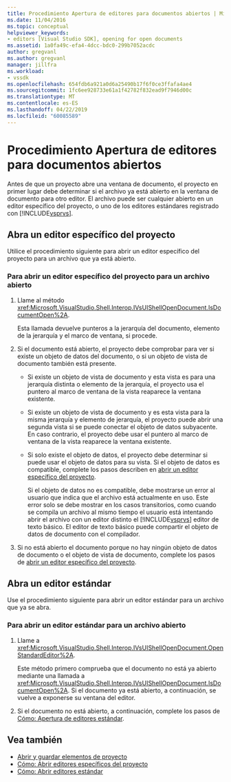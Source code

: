 ```yaml
---
title: Procedimiento Apertura de editores para documentos abiertos | Microsoft Docs
ms.date: 11/04/2016
ms.topic: conceptual
helpviewer_keywords:
- editors [Visual Studio SDK], opening for open documents
ms.assetid: 1a0fa49c-efa4-4dcc-bdc0-299b7052acdc
author: gregvanl
ms.author: gregvanl
manager: jillfra
ms.workload:
- vssdk
ms.openlocfilehash: 654fdb6a921a0d6a25490b17f6f0ce3ffafa4ae4
ms.sourcegitcommit: 1fc6ee928733e61a1f42782f832ead9f7946d00c
ms.translationtype: MT
ms.contentlocale: es-ES
ms.lasthandoff: 04/22/2019
ms.locfileid: "60085589"
---
```

# <a name="how-to-open-editors-for-open-documents"></a>Procedimiento Apertura de editores para documentos abiertos
Antes de que un proyecto abre una ventana de documento, el proyecto en primer lugar debe determinar si el archivo ya está abierto en la ventana de documento para otro editor. El archivo puede ser cualquier abierto en un editor específico del proyecto, o uno de los editores estándares registrado con [!INCLUDE[vsprvs](../code-quality/includes/vsprvs_md.md)].

## <a name="open-a-project-specific-editor"></a>Abra un editor específico del proyecto
 Utilice el procedimiento siguiente para abrir un editor específico del proyecto para un archivo que ya está abierto.

### <a name="to-open-a-project-specific-editor-for-an-open-file"></a>Para abrir un editor específico del proyecto para un archivo abierto

1. Llame al método <xref:Microsoft.VisualStudio.Shell.Interop.IVsUIShellOpenDocument.IsDocumentOpen%2A>.

    Esta llamada devuelve punteros a la jerarquía del documento, elemento de la jerarquía y el marco de ventana, si procede.

2. Si el documento está abierto, el proyecto debe comprobar para ver si existe un objeto de datos del documento, o si un objeto de vista de documento también está presente.

   - Si existe un objeto de vista de documento y esta vista es para una jerarquía distinta o elemento de la jerarquía, el proyecto usa el puntero al marco de ventana de la vista reaparece la ventana existente.

   - Si existe un objeto de vista de documento y es esta vista para la misma jerarquía y elemento de jerarquía, el proyecto puede abrir una segunda vista si se puede conectar el objeto de datos subyacente. En caso contrario, el proyecto debe usar el puntero al marco de ventana de la vista reaparece la ventana existente.

   - Si solo existe el objeto de datos, el proyecto debe determinar si puede usar el objeto de datos para su vista. Si el objeto de datos es compatible, complete los pasos describen en [abrir un editor específico del proyecto](../extensibility/how-to-open-project-specific-editors.md).

     Si el objeto de datos no es compatible, debe mostrarse un error al usuario que indica que el archivo está actualmente en uso. Este error solo se debe mostrar en los casos transitorios, como cuando se compila un archivo al mismo tiempo el usuario está intentando abrir el archivo con un editor distinto el [!INCLUDE[vsprvs](../code-quality/includes/vsprvs_md.md)] editor de texto básico. El editor de texto básico puede compartir el objeto de datos de documento con el compilador.

3. Si no está abierto el documento porque no hay ningún objeto de datos de documento o el objeto de vista de documento, complete los pasos de [abrir un editor específico del proyecto](../extensibility/how-to-open-project-specific-editors.md).

## <a name="open-a-standard-editor"></a>Abra un editor estándar
 Use el procedimiento siguiente para abrir un editor estándar para un archivo que ya se abra.

### <a name="to-open-a-standard-editor-for-an-open-file"></a>Para abrir un editor estándar para un archivo abierto

1. Llame a <xref:Microsoft.VisualStudio.Shell.Interop.IVsUIShellOpenDocument.OpenStandardEditor%2A>.

     Este método primero comprueba que el documento no está ya abierto mediante una llamada a <xref:Microsoft.VisualStudio.Shell.Interop.IVsUIShellOpenDocument.IsDocumentOpen%2A>. Si el documento ya está abierto, a continuación, se vuelve a exponerse su ventana del editor.

2. Si el documento no está abierto, a continuación, complete los pasos de [Cómo: Apertura de editores estándar](../extensibility/how-to-open-standard-editors.md).

## <a name="see-also"></a>Vea también
- [Abrir y guardar elementos de proyecto](../extensibility/internals/opening-and-saving-project-items.md)
- [Cómo: Abrir editores específicos del proyecto](../extensibility/how-to-open-project-specific-editors.md)
- [Cómo: Abrir editores estándar](../extensibility/how-to-open-standard-editors.md)
